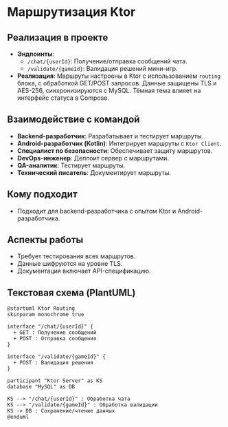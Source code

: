 # Маршрутизация Ktor

## Реализация в проекте
- **Эндпоинты**:
  - `/chat/{userId}`: Получение/отправка сообщений чата.
  - `/validate/{gameId}`: Валидация решений мини-игр.
- **Реализация**: Маршруты настроены в Ktor с использованием `routing` блока, с обработкой GET/POST запросов. Данные защищены TLS и AES-256, синхронизируются с MySQL. Тёмная тема влияет на интерфейс статуса в Compose.

## Взаимодействие с командой
- **Backend-разработчик**: Разрабатывает и тестирует маршруты.
- **Android-разработчик (Kotlin)**: Интегрирует маршруты с `Ktor Client`.
- **Специалист по безопасности**: Обеспечивает защиту маршрутов.
- **DevOps-инженер**: Деплоит сервер с маршрутами.
- **QA-аналитик**: Тестирует маршруты.
- **Технический писатель**: Документирует маршруты.

## Кому подходит
- Подходит для backend-разработчика с опытом Ktor и Android-разработчика.

## Аспекты работы
- Требует тестирования всех маршрутов.
- Данные шифруются на уровне TLS.
- Документация включает API-спецификацию.

## Текстовая схема (PlantUML)
```plantuml
@startuml Ktor Routing
skinparam monochrome true

interface "/chat/{userId}" {
  + GET : Получение сообщений
  + POST : Отправка сообщения
}

interface "/validate/{gameId}" {
  + POST : Валидация решения
}

participant "Ktor Server" as KS
database "MySQL" as DB

KS --> "/chat/{userId}" : Обработка чата
KS --> "/validate/{gameId}" : Обработка валидации
KS -> DB : Сохранение/чтение данных
@enduml
``` 